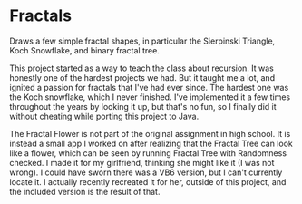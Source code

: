 # Fractals

Draws a few simple fractal shapes, in particular the Sierpinski Triangle, Koch Snowflake, and binary fractal tree.

This project started as a way to teach the class about recursion. It was honestly one of the hardest projects we had. But it taught me a lot, and ignited a passion for fractals that I've had ever since. The hardest one was the Koch snowflake, which I never finished. I've implemented it a few times throughout the years by looking it up, but that's no fun, so I finally did it without cheating while porting this project to Java.

The Fractal Flower is not part of the original assignment in high school. It is instead a small app I worked on after realizing that the Fractal Tree can look like a flower, which can be seen by running Fractal Tree with Randomness checked. I made it for my girlfriend, thinking she might like it (I was not wrong). I could have sworn there was a VB6 version, but I can't currently locate it. I actually recently recreated it for her, outside of this project, and the included version is the result of that.
